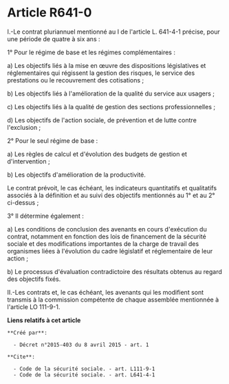 # Article R641-0

I.-Le contrat pluriannuel mentionné au I de l'article L. 641-4-1 précise, pour une période de quatre à six ans : 

1° Pour le régime de base et les régimes complémentaires : 

a) Les objectifs liés à la mise en œuvre des dispositions législatives et réglementaires qui régissent la gestion des
risques, le service des prestations ou le recouvrement des cotisations ; 

b) Les objectifs liés à l'amélioration de la qualité du service aux usagers ; 

c) Les objectifs liés à la qualité de gestion des sections professionnelles ; 

d) Les objectifs de l'action sociale, de prévention et de lutte contre l'exclusion ; 

2° Pour le seul régime de base : 

a) Les règles de calcul et d'évolution des budgets de gestion et d'intervention ; 

b) Les objectifs d'amélioration de la productivité. 

Le contrat prévoit, le cas échéant, les indicateurs quantitatifs et qualitatifs associés à la définition et au suivi des
objectifs mentionnés au 1° et au 2° ci-dessus ; 

3° Il détermine également : 

a) Les conditions de conclusion des avenants en cours d'exécution du contrat, notamment en fonction des lois de financement
de la sécurité sociale et des modifications importantes de la charge de travail des organismes liées à l'évolution du cadre
législatif et réglementaire de leur action ; 

b) Le processus d'évaluation contradictoire des résultats obtenus au regard des objectifs fixés. 

II.-Les contrats et, le cas échéant, les avenants qui les modifient sont transmis à la commission compétente de chaque
assemblée mentionnée à l'article LO 111-9-1.

**Liens relatifs à cet article**

	**Créé par**:

	  - Décret n°2015-403 du 8 avril 2015 - art. 1

	**Cite**:

	  - Code de la sécurité sociale. - art. L111-9-1
	  - Code de la sécurité sociale. - art. L641-4-1
